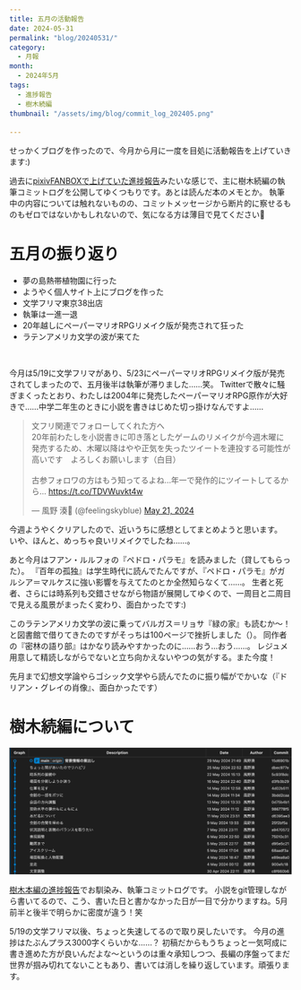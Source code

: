 ```yaml
---
title: 五月の活動報告
date: 2024-05-31
permalink: "blog/20240531/"
category:
  - 月報
month:
  - 2024年5月
tags:
  - 進捗報告
  - 樹木続編
thumbnail: "/assets/img/blog/commit_log_202405.png"

---
```


せっかくブログを作ったので、今月から月に一度を目処に活動報告を上げていきます:)

過去に<a href="https://feelingskyblue.fanbox.cc/posts/1641500" target="blank" rel="nofollow">pixivFANBOXで上げていた進捗報告</a>みたいな感じで、主に樹木続編の執筆コミットログを公開してゆくつもりです。あとは読んだ本のメモとか。
執筆中の内容については触れないものの、コミットメッセージから断片的に察せるものもゼロではないかもしれないので、気になる方は薄目で見てください🙏

# 五月の振り返り
- 夢の島熱帯植物園に行った
- ようやく個人サイト上にブログを作った
- 文学フリマ東京38出店
- 執筆は一進一退
- 20年越しにペーパーマリオRPGリメイク版が発売されて狂った
- ラテンアメリカ文学の波が来てた
<br>

今月は5/19に文学フリマがあり、5/23にペーパーマリオRPGリメイク版が発売されてしまったので、五月後半は執筆が滞りました……笑。
Twitterで散々に騒ぎまくったとおり、わたしは2004年に発売したペーパーマリオRPG原作が大好きで……中学二年生のときに小説を書きはじめた切っ掛けなんですよ……

<blockquote class="twitter-tweet"><p lang="ja" dir="ltr">文フリ関連でフォローしてくれた方へ<br>20年前わたしを小説書きに叩き落としたゲームのリメイクが今週木曜に発売するため、木曜以降はやや正気を失ったツイートを連投する可能性が高いです　よろしくお願いします（白目）<br><br>古参フォロワの方はもう知ってるよね…年一で発作的にツイートしてるから… <a href="https://t.co/TDVWuvkt4w">https://t.co/TDVWuvkt4w</a></p>&mdash; 風野 湊🌿 (@feelingskyblue) <a href="https://twitter.com/feelingskyblue/status/1792871360320168010?ref_src=twsrc%5Etfw">May 21, 2024</a></blockquote> <script async src="https://platform.twitter.com/widgets.js" charset="utf-8"></script>

今週ようやくクリアしたので、近いうちに感想としてまとめようと思います。
いや、ほんと、めっちゃ良いリメイクでしたね……。

あと今月はフアン・ルルフォの『ペドロ・パラモ』を読みました（貸してもらった）。
『百年の孤独』は学生時代に読んでたんですが、『ペドロ・パラモ』がガルシア＝マルケスに強い影響を与えてたのとか全然知らなくて……。
生者と死者、さらには時系列も交錯させながら物語が展開してゆくので、一周目と二周目で見える風景がまったく変わり、面白かったです:)

このラテンアメリカ文学の波に乗ってバルガス＝リョサ『緑の家』も読むか〜！と図書館で借りてきたのですがそっちは100ページで挫折しました（）。
同作者の『密林の語り部』はかなり読みやすかったのに……おう…おう……。
レジュメ用意して精読しながらでないと立ち向かえないやつの気がする。また今度！

先月まで幻想文学論やらゴシック文学やら読んでたのに振り幅がでかいな（『ドリアン・グレイの肖像』、面白かったです）

# 樹木続編について
<img src="/assets/img/blog/commit_log_202405.png" alt="5月のコミットログ" loading="lazy" width="800" class="">
<br>

<a href="https://feelingskyblue.fanbox.cc/posts/1641500" target="blank" rel="nofollow">樹木本編の進捗報告</a>でお馴染み、執筆コミットログです。
小説をgit管理しながら書いてるので、こう、書いた日と書かなかった日が一目で分かりますね。5月前半と後半で明らかに密度が違う！笑

5/19の文学フリマ以後、ちょっと失速してるので取り戻したいです。
今月の進捗はたぶんプラス3000字くらいかな……？
初稿だからもうちょっと一気呵成に書き進めた方が良いんだよな〜というのは重々承知しつつ、長編の序盤ってまだ世界が掴み切れてないこともあり、書いては消しを繰り返しています。頑張ります。

